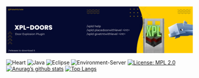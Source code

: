 ![banner](https://raw.githubusercontent.com/PokeMichele/XPL-Doors/main/XPL-Doors.png)

![Heart](http://ForTheBadge.com/images/badges/built-with-love.svg?style=for-the-badge&logo=heart&logoColor=white)
![Java](https://img.shields.io/badge/java-%23ED8B00.svg?style=for-the-badge&logo=java&logoColor=white)
![Eclipse](https://img.shields.io/badge/Eclipse-FE7A16.svg?style=for-the-badge&logo=Eclipse&logoColor=white)
![Environment-Server](https://img.shields.io/badge/environment-server-orangered?style=flat-square)
[![License: MPL 2.0](https://img.shields.io/badge/License-MPL_2.0-brightgreen.svg)](https://opensource.org/licenses/MPL-2.0)
[![Anurag’s github stats](https://github-readme-stats.vercel.app/api?username=PokeMichele)](https://github.com/PokeMichele)
[![Top Langs](https://github-readme-stats.vercel.app/api/top-langs/?username=PokeMichele&layout=compact)](https://github.com/PokeMichele)
